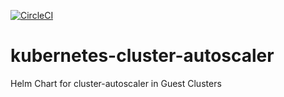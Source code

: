 [![CircleCI](https://circleci.com/gh/giantswarm/kubernetes-cluster-autoscaler.svg?style=shield)](https://circleci.com/gh/giantswarm/kubernetes-cluster-autoscaler)

# kubernetes-cluster-autoscaler
Helm Chart for cluster-autoscaler in Guest Clusters
